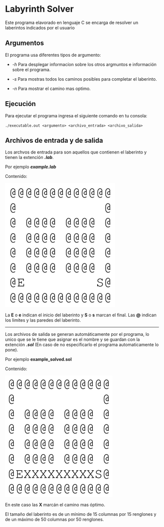 # Labyrinth Solver

Este programa elavorado en lenguaje C se encarga de resolver un laberintos indicados por el usuario

## Argumentos

El programa usa diferentes tipos de argumento:
  
- *-h* Para desplegar informacíon sobre los otros argmuntos e información sobre el programa.

- *-s* Para mostras todos los caminos posibles para completar el laberinto.
  
- *-n* Para mostrar el camino mas optimo.

## Ejecución

Para ejecutar el programa ingresa el siguiente comando en tu consola:

``./executable.out <argumento> <archivo_entrada> <archivo_salida>``

## Archivos de entrada y de salida

Los archvos de entrada para son aquellos que contienen el laberinto y tienen la extención __*.lab*__.

Por ejemplo __*example.lab*__

Contenido:

![Laberinto sin resolver](/assets/images/laberinto_sin_resolver.png "Laberinto sin resolver")

La **E** o **e** indican el inicio del laberinto y **S** o **s** marcan el final. Las **@** indican los limites y las paredes del laberinto.  

------  

Los archivos de salida se generan automáticamente por el programa, lo unico que se le tiene que asignar es el nombre y se guardan con la extención __*.sol*__ (En caso de no especificarlo el programa automaticamente lo pone).  

Por ejemplo **example_solved.sol**

Contenido:

![Laberinto resuelto](/assets/images/laberinto_resuelto.png "Laberinto resuelto")

En este caso las **X** marcán el camino mas óptimo.  

El tamaño del laberinto es de un mínimo de 15 columnas por 15 renglones y de un máximo de 50 columnas por 50 renglones.
